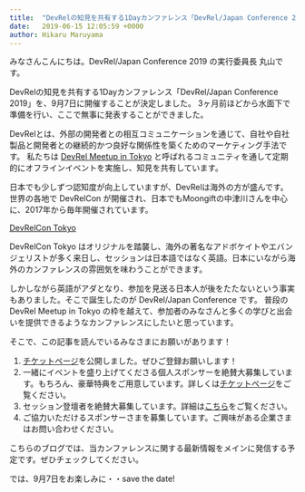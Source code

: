 ```yaml
---
title:  "DevRelの知見を共有する1Dayカンファレンス「DevRel/Japan Conference 2019」を開催します！"
date:   2019-06-15 12:05:59 +0000
author: Hikaru Maruyama
---
```


みなさんこんにちは。DevRel/Japan Conference 2019 の実行委員長 丸山です。
<!--more-->

DevRelの知見を共有する1Dayカンファレンス「DevRel/Japan Conference 2019」を、9月7日に開催することが決定しました。
3ヶ月前ほどから水面下で準備を行い、ここで無事に発表することができました。

DevRelとは、外部の開発者との相互コミュニケーションを通じて、自社や自社製品と開発者との継続的かつ良好な関係性を築くためのマーケティング手法です。
私たちは [DevRel Meetup in Tokyo](https://devrel.connpass.com/) と呼ばれるコミュニティを通して定期的にオフラインイベントを実施し、知見を共有しています。

日本でも少しずつ認知度が向上していますが、DevRelは海外の方が盛んです。
世界の各地で DevRelCon が開催され、日本でもMoongiftの中津川さんを中心に、2017年から毎年開催されています。

[DevRelCon Tokyo](https://tokyo-2019.devrel.net/)

DevRelCon Tokyo はオリジナルを踏襲し、海外の著名なアドボケイトやエバンジェリストが多く来日し、セッションは日本語ではなく英語。日本にいながら海外のカンファレンスの雰囲気を味わうことができます。

しかしながら英語がアダとなり、参加を見送る日本人が後をたたないという事実もありました。そこで誕生したのが DevRel/Japan Conference です。
普段の DevRel Meetup in Tokyo の枠を越えて、参加者のみなさんと多くの学びと出会いを提供できるようなカンファレンスにしたいと思っています。

そこで、この記事を読んでいるみなさまにお願いがあります！

1. [チケットページ](https://devrel.connpass.com/event/132576/)を公開しました。ぜひご登録お願いします！
1. 一緒にイベントを盛り上げてくださる個人スポンサーを絶賛大募集しています。もちろん、豪華特典をご用意しています。詳しくは[チケットページ](https://devrel.connpass.com/event/132576/)をご覧ください。
1. セッション登壇者を絶賛大募集しています。詳細は[こちら](https://www.papercall.io/devrel-japan-2019)をご覧ください。
1. ご協力いただけるスポンサーさまを募集しています。ご興味がある企業さまはお問い合わせください。

こちらのブログでは、当カンファレンスに関する最新情報をメインに発信する予定です。ぜひチェックしてください。

では、9月7日をお楽しみに・・save the date!
